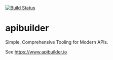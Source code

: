 [![Build Status](https://travis-ci.org/apicollective/apibuilder.svg?branch=master)](https://travis-ci.org/apicollective/apibuilder)

apibuilder
==========

Simple, Comprehensive Tooling for Modern APIs.

See https://www.apibuilder.io
